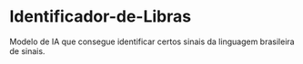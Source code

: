 # Identificador-de-Libras
Modelo de IA que consegue identificar certos sinais da linguagem brasileira de sinais.
